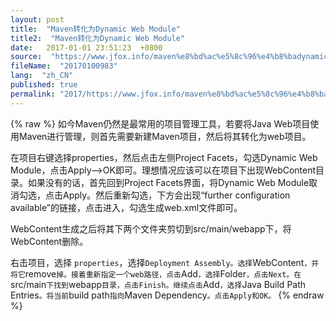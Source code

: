 ```yaml
---
layout: post
title:  "Maven转化为Dynamic Web Module"
title2:  "Maven转化为Dynamic Web Module"
date:   2017-01-01 23:51:23  +0800
source:  "https://www.jfox.info/maven%e8%bd%ac%e5%8c%96%e4%b8%badynamic-web-module.html"
fileName:  "20170100983"
lang:  "zh_CN"
published: true
permalink: "2017/https://www.jfox.info/maven%e8%bd%ac%e5%8c%96%e4%b8%badynamic-web-module.html"
---
```

{% raw %}
如今Maven仍然是最常用的项目管理工具，若要将Java Web项目使用Maven进行管理，则首先需要新建Maven项目，然后将其转化为web项目。

在项目右键选择properties，然后点击左侧Project Facets，勾选Dynamic Web Module，点击Apply–>OK即可。理想情况应该可以在项目下出现WebContent目录。如果没有的话，首先回到Project Facets界面，将Dynamic Web Module取消勾选，点击Apply。然后重新勾选，下方会出现“further configuration available”的链接，点击进入，勾选生成web.xml文件即可。

WebContent生成之后将其下两个文件夹剪切到src/main/webapp下，将WebContent删除。

右击项目，选择 `properties`，选择`Deployment Assembly。选择`WebContent`，并将它`remove`掉。接着重新指定一个web路径，点击`Add`，选择`Folder`，点击Next。在`src/main`下找到`webapp`目录，点击Finish。继续点击`Add`，选择`Java Build Path Entries`。将当前`build path`指向`Maven Dependency`。点击Apply和OK。`
{% endraw %}